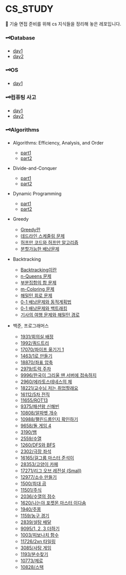 # CS_STUDY

📌 기술 면접 준비를 위해 cs 지식들을 정리해 놓은 레포입니다.

### 🗝Database
- [day1](./데이타베이스/day1.md)
- [day2](./데이타베이스/day2.md)

### 🗝OS
- [day1](./운영체제/day1.md)

### 🗝컴퓨팅 사고
- [day1](./컴퓨팅사고/day1.md)
- [day2](./컴퓨팅사고/day2.md)

### 🗝Algorithms

- Algorithms: Efficiency, Analysis, and Order
    - [part1](./algorithms.md)
    - [part2](./algorithms2.md)
- Divide-and-Conquer
    - [part1](./DivideAndConquer1.md)
    - [part2](./DivideAndConquer2.md)
- Dynamic Programming
    - [part1](./DynamicProgramming1.md)
    - [part2](./DynamicProgramming2.md)
- Greedy
    - [Greedy란](./greedy.md)
    - [데드라인 스케줄링 문제](./greedy_scheduling.md)
    - [허프만 코드와 허프만 알고리즘](./greedy_huffman.md)
    - [분할가능한 배낭문제](./greedy_fractional_knapsack.md)
- Backtracking
    - [Backtracking이란](./backtracking.md)
    - [n-Queens 문제](./backtracking_n-Queens.md)
    - [부분집합의 합 문제](./backtracking_sum-of-subsets.md)
    - [m-Coloring 문제](./backtracking_m-Coloring.md)
    - [해밀턴 회로 문제](./backtracking_hamilton_circuits.md)
    - [0-1 배낭문제와 동적계획법](./backtracking_0-1_knapsack_dp.md)
    - [0-1 배낭문제와 백트래킹](./backtracking_0-1_knapsack.md)
    - [기사의 여행 문제와 해밀턴 경로](./backtracking_knight.md)

- 백준, 프로그래머스
    - [1931/회의실 배정](./백준/%ED%9A%8C%EC%9D%98%EC%8B%A4%EB%B0%B0%EC%A0%95.cpp)
    - [1992/쿼드트리](./백준/%EC%BF%BC%EB%93%9C%ED%8A%B8%EB%A6%AC.cpp)
    - [17070/파이프 옮기기 1](./백준/%ED%8C%8C%EC%9D%B4%ED%94%84%EC%98%AE%EA%B8%B0%EA%B8%B01.cpp)
    - [1463/1로 만들기](./%EB%B0%B1%EC%A4%80/1%EB%A1%9C%EB%A7%8C%EB%93%A4%EA%B8%B0.cpp)
    - [18870/좌표 압축](./%EB%B0%B1%EC%A4%80/%EC%A2%8C%ED%91%9C%EC%95%95%EC%B6%95.cpp)
    - [2979/트럭 주차](./백준/트럭주차.md)
    - [9996/한국이 그리울 땐 서버에 접속하지](./백준/한국이그리울땐.md)
    - [2960/에라토스테네스의 체](./백준/에라토스테네스.md)
    - [18221/교수님 저는 취업할래요](./백준/교수님저는취업할래요.md)
    - [16112/5차 전직](./백준/5차전직.md)
    - [11655/ROT13](./백준/ROT13.md)
    - [9375/패션왕 신해빈](./백준/패션왕신해빈.md)
    - [10808/알파벳 개수](./백준/알파벳개수.md)
    - [10988/팰린드롬인지 확인하기](./백준/팰린드롬인지확인하기.md)
    - [9658/돌 게임 4](./백준/돌게임4.md)
    - [3190/뱀](./백준/뱀.md)
    - [2559/수열](./백준/수열.md)
    - [1260/DFS와 BFS](./백준/DFS와BFS.md)
    - [2302/극장 좌석](./백준/극장좌석.md)
    - [16165/걸그룹 마스터 준석이](./백준/걸그룹마스터준석이.md)
    - [28353/고양이 카페](./백준/고양이카페.md)
    - [17271/리그 오브 레전설 (Small)](./백준/리그오브레전설.md)
    - [12977/소수 만들기](./백준/소수만들기.md)
    - [1500/최대 곱](./백준/최대곱.md)
    - [11501/주식](./백준/주식.md)
    - [2036/수열의 점수](./백준/수열의점수.md)
    - [1620/나는야 포켓몬 마스터 이다솜](./백준/포켓몬마스터.md)
    - [1940/주몽](./백준/주몽.md)
    - [1159/농구 경기](./백준/농구경기.md)
    - [2839/설탕 배달](./백준/설탕배달.md)
    - [9095/1, 2, 3 더하기](./백준/123더하기.md)
    - [1003/피보나치 함수](./백준/피보나치함수.md)
    - [11726/2xn 타일링](./백준/2n타일링.md)
    - [3085/사탕 게임](./백준/사탕게임.md)
    - [1193/분수찾기](./백준/분수찾기.md)
    - [10773/제로](./백준/제로.md)
    - [10828/스택](./백준/스택.md)